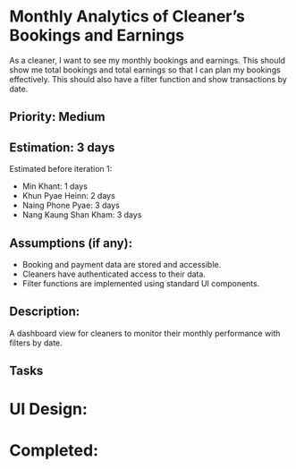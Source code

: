 # Monthly Analytics of Cleaner’s Bookings and Earnings
As a cleaner, I want to see my monthly bookings and earnings. This should show me total bookings 
and total earnings so that I can plan my bookings effectively. This should also have a filter 
function and show transactions by date.

## Priority: Medium

## Estimation: 3 days
Estimated before iteration 1:
* Min Khant: 1 days
* Khun Pyae Heinn: 2 days
* Naing Phone Pyae: 3 days
* Nang Kaung Shan Kham: 3 days

## Assumptions (if any):
* Booking and payment data are stored and accessible.
* Cleaners have authenticated access to their data.
* Filter functions are implemented using standard UI components.

## Description: 
A dashboard view for cleaners to monitor their monthly performance with filters by date.

## Tasks


# UI Design:

# Completed:
